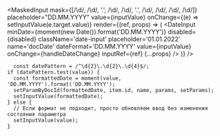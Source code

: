<MaskedInput
        mask={[/\d/, /\d/, '.', /\d/, /\d/, '.', /\d/, /\d/, /\d/, /\d/]}
        placeholder="DD.MM.YYYY"
        value={inputValue}
        onChange={(e) => setInputValue(e.target.value)}
        render={(ref, props) => (
          <DateInput
            minDate={moment(new Date()).format('DD.MM.YYYY')}
            disabled={disabled}
            className='date-input'
            placeholder='01.01.2022'
            name='docDate'
            dateFormat='DD.MM.YYYY'
            value={inputValue}
            onChange={handleDateChange}
            inputRef={ref}
            {...props}
          />
        )}
      />







      const datePattern = /^\d{2}\.\d{2}\.\d{4}$/;
    if (datePattern.test(value)) {
      const formattedDate = moment(value, 'DD.MM.YYYY').format('DD.MM.YYYY');
      setParamByDocId(formattedDate, item.id, name, params, setParams);
      setInputValue(formattedDate);
    } else {
      // Если формат не подходит, просто обновляем ввод без изменения состояния параметра
      setInputValue(value);
    }
